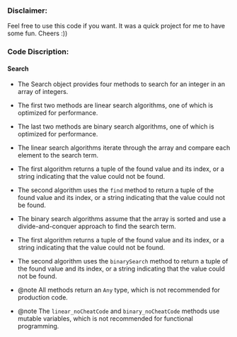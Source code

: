 
### Disclaimer: 
Feel free to use this code if you want. It was a quick project for me to have some fun. Cheers :))

### Code Discription:

#### Search
 * The Search object provides four methods to search for an integer in an array of integers.
 * The first two methods are linear search algorithms, one of which is optimized for performance.
 * The last two methods are binary search algorithms, one of which is optimized for performance.
 
 * The linear search algorithms iterate through the array and compare each element to the search term.
 * The first algorithm returns a tuple of the found value and its index, or a string indicating that the value could not be found.
 * The second algorithm uses the `find` method to return a tuple of the found value and its index, or a string indicating that the value could not be found.
 
 * The binary search algorithms assume that the array is sorted and use a divide-and-conquer approach to find the search term.
 * The first algorithm returns a tuple of the found value and its index, or a string indicating that the value could not be found.
 * The second algorithm uses the `binarySearch` method to return a tuple of the found value and its index, or a string indicating that the value could not be found.
 
 * @note All methods return an `Any` type, which is not recommended for production code.
 * @note The `linear_noCheatCode` and `binary_noCheatCode` methods use mutable variables, which is not recommended for functional programming.
